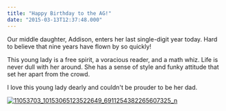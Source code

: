 ```yaml
---
title: "Happy Birthday to the AG!"
date: "2015-03-13T12:37:48.000"
---
```


Our middle daughter, Addison, enters her last single-digit year today. Hard to believe that nine years have flown by so quickly!

This young lady is a free spirit, a voracious reader, and a math whiz. Life is never dull with her around. She has a sense of style and funky attitude that set her apart from the crowd.

I love this young lady dearly and couldn't be prouder to be her dad.

[![11053703_10153065123522649_6911254382265607325_n](http://chrishubbs.com/wordpress/wp-content/uploads/2015/03/11053703_10153065123522649_6911254382265607325_n-500x375.jpg)](http://chrishubbs.com/wordpress/wp-content/uploads/2015/03/11053703_10153065123522649_6911254382265607325_n.jpg)
